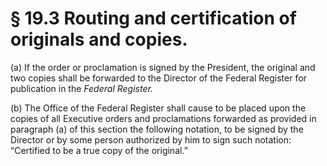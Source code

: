 # § 19.3   Routing and certification of originals and copies.

(a) If the order or proclamation is signed by the President, the original and two copies shall be forwarded to the Director of the Federal Register for publication in the _Federal Register._

(b) The Office of the Federal Register shall cause to be placed upon the copies of all Executive orders and proclamations forwarded as provided in paragraph (a) of this section the following notation, to be signed by the Director or by some person authorized by him to sign such notation: “Certified to be a true copy of the original.” 





